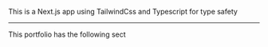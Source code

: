 This is a Next.js app using TailwindCss and Typescript for type safety

---
This portfolio has the following sect
